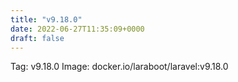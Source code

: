 ```yaml
---
title: "v9.18.0"
date: 2022-06-27T11:35:09+0000
draft: false
---
```


Tag: v9.18.0
Image: docker.io/laraboot/laravel:v9.18.0
